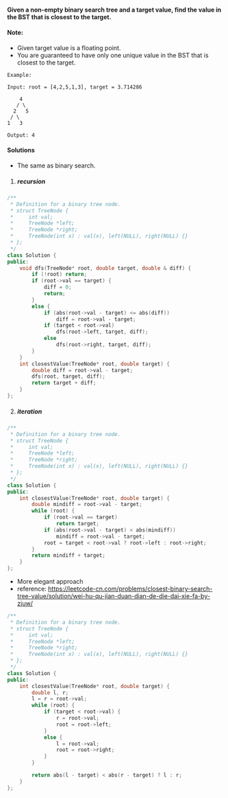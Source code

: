 #### Given a non-empty binary search tree and a target value, find the value in the BST that is closest to the target.

#### Note:

-    Given target value is a floating point.
-    You are guaranteed to have only one unique value in the BST that is closest to the target.

```
Example:

Input: root = [4,2,5,1,3], target = 3.714286

    4
   / \
  2   5
 / \
1   3

Output: 4
```

#### Solutions

- The same as binary search.

1. ##### recursion

```c++
/**
 * Definition for a binary tree node.
 * struct TreeNode {
 *     int val;
 *     TreeNode *left;
 *     TreeNode *right;
 *     TreeNode(int x) : val(x), left(NULL), right(NULL) {}
 * };
 */
class Solution {
public:
    void dfs(TreeNode* root, double target, double & diff) {
        if (!root) return;
        if (root->val == target) {
            diff = 0;
            return;
        }
        else {
            if (abs(root->val - target) <= abs(diff))
                diff = root->val - target;
            if (target < root->val)
                dfs(root->left, target, diff);
            else
                dfs(root->right, target, diff);
        }
    }
    int closestValue(TreeNode* root, double target) {
        double diff = root->val - target;
        dfs(root, target, diff);
        return target + diff;
    }
};
```

2. ##### iteration

```c++
/**
 * Definition for a binary tree node.
 * struct TreeNode {
 *     int val;
 *     TreeNode *left;
 *     TreeNode *right;
 *     TreeNode(int x) : val(x), left(NULL), right(NULL) {}
 * };
 */
class Solution {
public:
    int closestValue(TreeNode* root, double target) {
        double mindiff = root->val - target;
        while (root) {
            if (root->val == target)
                return target;
            if (abs(root->val - target) < abs(mindiff))
                mindiff = root->val - target;
            root = target < root->val ? root->left : root->right;
        }
        return mindiff + target;
    }
};
```

- More elegant approach
- reference: https://leetcode-cn.com/problems/closest-binary-search-tree-value/solution/wei-hu-qu-jian-duan-dian-de-die-dai-xie-fa-by-zjuw/

```c++
/**
 * Definition for a binary tree node.
 * struct TreeNode {
 *     int val;
 *     TreeNode *left;
 *     TreeNode *right;
 *     TreeNode(int x) : val(x), left(NULL), right(NULL) {}
 * };
 */
class Solution {
public:
    int closestValue(TreeNode* root, double target) {
        double l, r;
        l = r = root->val;
        while (root) {
            if (target < root->val) {
                r = root->val;
                root = root->left;
            }
            else {
                l = root->val;
                root = root->right;
            }
        }

        return abs(l - target) < abs(r - target) ? l : r;
    }
};
```